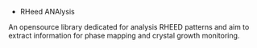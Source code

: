 * RHeed ANAlysis

An opensource library dedicated for analysis RHEED patterns and aim to extract information 
for phase mapping and crystal growth monitoring.

